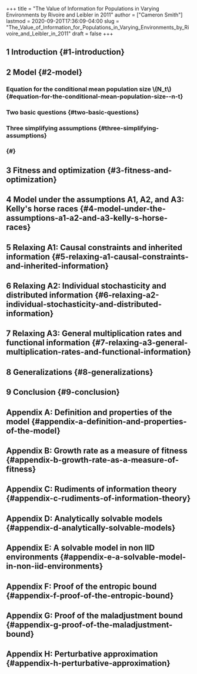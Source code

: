 +++
title = "The Value of Information for Populations in Varying Environments by Rivoire and Leibler in 2011"
author = ["Cameron Smith"]
lastmod = 2020-09-20T17:36:09-04:00
slug = "The_Value_of_Information_for_Populations_in_Varying_Environments_by_Rivoire_and_Leibler_in_2011"
draft = false
+++

## 1 Introduction {#1-introduction}


## 2 Model {#2-model}


### Equation for the conditional mean population size \\(N\_t\\) {#equation-for-the-conditional-mean-population-size--n-t}


### Two basic questions {#two-basic-questions}


### Three simplifying assumptions {#three-simplifying-assumptions}


###  {#}


## 3 Fitness and optimization {#3-fitness-and-optimization}


## 4 Model under the assumptions A1, A2, and A3: Kelly's horse races {#4-model-under-the-assumptions-a1-a2-and-a3-kelly-s-horse-races}


## 5 Relaxing A1: Causal constraints and inherited information {#5-relaxing-a1-causal-constraints-and-inherited-information}


## 6 Relaxing A2: Individual stochasticity and distributed information {#6-relaxing-a2-individual-stochasticity-and-distributed-information}


## 7 Relaxing A3: General multiplication rates and functional information {#7-relaxing-a3-general-multiplication-rates-and-functional-information}


## 8 Generalizations {#8-generalizations}


## 9 Conclusion {#9-conclusion}


## Appendix A: Definition and properties of the model {#appendix-a-definition-and-properties-of-the-model}


## Appendix B: Growth rate as a measure of fitness {#appendix-b-growth-rate-as-a-measure-of-fitness}


## Appendix C: Rudiments of information theory {#appendix-c-rudiments-of-information-theory}


## Appendix D: Analytically solvable models {#appendix-d-analytically-solvable-models}


## Appendix E: A solvable model in non IID environments {#appendix-e-a-solvable-model-in-non-iid-environments}


## Appendix F: Proof of the entropic bound {#appendix-f-proof-of-the-entropic-bound}


## Appendix G: Proof of the maladjustment bound {#appendix-g-proof-of-the-maladjustment-bound}


## Appendix H: Perturbative approximation {#appendix-h-perturbative-approximation}
